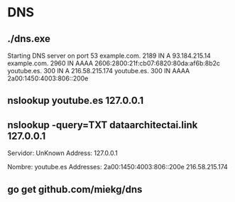 # DNS

## ./dns.exe
Starting DNS server on port 53
example.com.    2189    IN      A       93.184.215.14
example.com.    2960    IN      AAAA    2606:2800:21f:cb07:6820:80da:af6b:8b2c
youtube.es.     300     IN      A       216.58.215.174
youtube.es.     300     IN      AAAA    2a00:1450:4003:806::200e


## nslookup youtube.es 127.0.0.1
## nslookup -query=TXT dataarchitectai.link 127.0.0.1

Servidor:  UnKnown
Address:  127.0.0.1

Nombre:  youtube.es
Addresses:  2a00:1450:4003:806::200e
          216.58.215.174


##  go get github.com/miekg/dns
